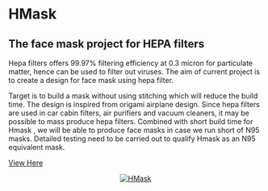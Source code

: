 # HMask
## The face mask project for HEPA filters


Hepa filters offers 99.97% filtering efficiency at 0.3 micron for particulate matter, hence can be used to filter out viruses. The aim of current project is to create a design for face mask using hepa filter.

Target is to build a mask without using stitching which will reduce the build time. The design is inspired from origami airplane design. Since hepa filters are used in car cabin filters, air purifiers and vacuum cleaners, it may be possible to mass produce hepa filters.  Combined with short build time for Hmask , we will be able to produce face masks in case we run short of N95 masks. Detailed testing need to be carried out to qualify Hmask as an N95 equivalent mask.

[View Here](https://youtu.be/WQjonYv3WdI)

<div align="center">
    <a href="https://www.youtube.com/watch?v=WQjonYv3WdI"><img src="https://img.youtube.com/vi/WQjonYv3WdI/0.jpg" alt="HMask"></a>
</div>

